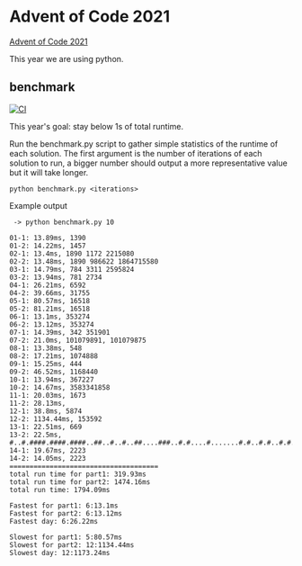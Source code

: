 # Advent of Code 2021

[Advent of Code 2021](https://adventofcode.com/2021/)

This year we are using python.

## benchmark

[![CI](https://github.com/joajfreitas/challenges/actions/workflows/main.yml/badge.svg)](https://github.com/joajfreitas/challenges/actions/workflows/main.yml)

This year's goal: stay below 1s of total runtime.

Run the benchmark.py script to gather simple statistics of the runtime of each
solution. The first argument is the number of iterations of each solution to
run, a bigger number should output a more representative value but it will take
longer.

`python benchmark.py <iterations>`

Example output
```
 -> python benchmark.py 10

01-1: 13.89ms, 1390
01-2: 14.22ms, 1457
02-1: 13.4ms, 1890 1172 2215080
02-2: 13.48ms, 1890 986622 1864715580
03-1: 14.79ms, 784 3311 2595824
03-2: 13.94ms, 781 2734
04-1: 26.21ms, 6592
04-2: 39.66ms, 31755
05-1: 80.57ms, 16518
05-2: 81.21ms, 16518
06-1: 13.1ms, 353274
06-2: 13.12ms, 353274
07-1: 14.39ms, 342 351901
07-2: 21.0ms, 101079891, 101079875
08-1: 13.38ms, 548
08-2: 17.21ms, 1074888
09-1: 15.25ms, 444
09-2: 46.52ms, 1168440
10-1: 13.94ms, 367227
10-2: 14.67ms, 3583341858
11-1: 20.03ms, 1673
11-2: 28.13ms,
12-1: 38.8ms, 5874
12-2: 1134.44ms, 153592
13-1: 22.51ms, 669
13-2: 22.5ms, #..#.####.####.####..##..#..#..##....###..#.#....#.......#.#..#.#..#.#..#....##..#.###..###....#..#....#..#.#.......##..#.#....#.....#...#....#..#.#.......##..#.#....#....#....#..#.#..#.#..#.#..#.##..####.#....####..##...##...##...##.
14-1: 19.67ms, 2223
14-2: 14.05ms, 2223
=====================================
total run time for part1: 319.93ms
total run time for part2: 1474.16ms
total run time: 1794.09ms

Fastest for part1: 6:13.1ms
Fastest for part2: 6:13.12ms
Fastest day: 6:26.22ms

Slowest for part1: 5:80.57ms
Slowest for part2: 12:1134.44ms
Slowest day: 12:1173.24ms
```
